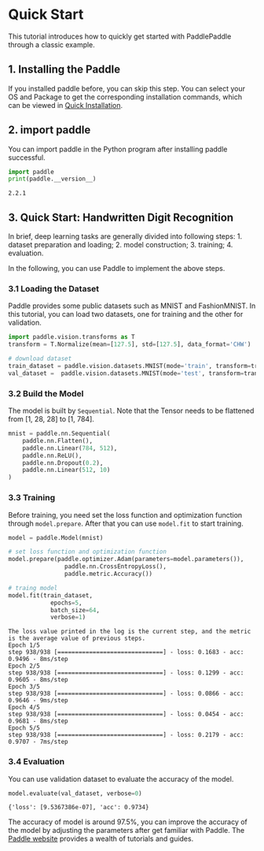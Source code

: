 # Quick Start

This tutorial introduces how to quickly get started with PaddlePaddle through a classic example.

## 1. Installing the Paddle

If you installed paddle before, you can skip this step. You can select your OS and Package to get the corresponding installation commands, which can be viewed in [Quick Installation](https://www.paddlepaddle.org.cn/install/quick).

## 2. import paddle

You can import paddle in the Python program after installing paddle successful.


```python
import paddle
print(paddle.__version__)
```

    2.2.1


## 3. Quick Start: Handwritten Digit Recognition

In brief, deep learning tasks are generally divided into following steps: 1. dataset preparation and loading; 2. model construction; 3. training; 4. evaluation. 


In the following, you can use Paddle to implement the above steps.

### 3.1 Loading the Dataset

Paddle provides some public datasets such as MNIST and FashionMNIST. In this tutorial, you can load two datasets, one for training and the other for validation.


```python
import paddle.vision.transforms as T
transform = T.Normalize(mean=[127.5], std=[127.5], data_format='CHW')

# download dataset
train_dataset = paddle.vision.datasets.MNIST(mode='train', transform=transform)
val_dataset =  paddle.vision.datasets.MNIST(mode='test', transform=transform)
```

### 3.2 Build the Model

The model is built by `Sequential`. Note that the Tensor needs to be flattened from [1, 28, 28] to [1, 784].


```python
mnist = paddle.nn.Sequential(
    paddle.nn.Flatten(),
    paddle.nn.Linear(784, 512),
    paddle.nn.ReLU(),
    paddle.nn.Dropout(0.2),
    paddle.nn.Linear(512, 10)
)
```

### 3.3 Training

Before training, you need set the loss function and optimization function through `model.prepare`. After that you can use `model.fit` to start training.


```python
model = paddle.Model(mnist)

# set loss function and optimization function
model.prepare(paddle.optimizer.Adam(parameters=model.parameters()),
                paddle.nn.CrossEntropyLoss(),
                paddle.metric.Accuracy())

# traing model
model.fit(train_dataset,
            epochs=5,
            batch_size=64,
            verbose=1)
```

    The loss value printed in the log is the current step, and the metric is the average value of previous steps.
    Epoch 1/5
    step 938/938 [==============================] - loss: 0.1683 - acc: 0.9496 - 8ms/step        
    Epoch 2/5
    step 938/938 [==============================] - loss: 0.1299 - acc: 0.9605 - 8ms/step         
    Epoch 3/5
    step 938/938 [==============================] - loss: 0.0866 - acc: 0.9646 - 9ms/step        
    Epoch 4/5
    step 938/938 [==============================] - loss: 0.0454 - acc: 0.9681 - 8ms/step         
    Epoch 5/5
    step 938/938 [==============================] - loss: 0.2179 - acc: 0.9707 - 7ms/step         


### 3.4 Evaluation

You can use validation dataset to evaluate the accuracy of the model.


```python
model.evaluate(val_dataset, verbose=0)
```




    {'loss': [9.5367386e-07], 'acc': 0.9734}



The accuracy of model is around 97.5%, you can improve the accuracy of the model by adjusting the parameters after get familiar with Paddle. The [Paddle website](https://www.paddlepaddle.org.cn/) provides a wealth of tutorials and guides.
